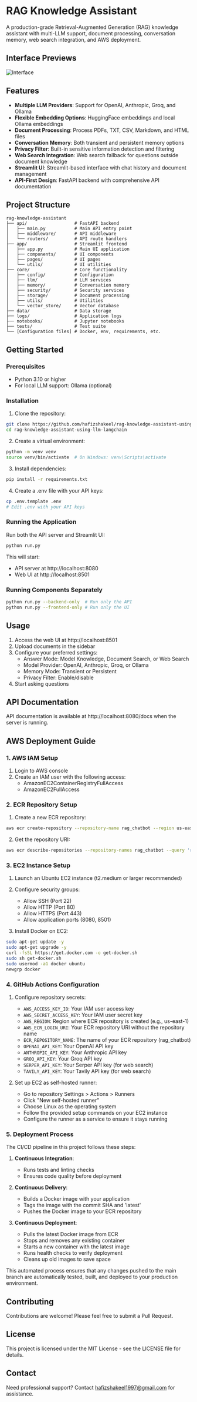 # RAG Knowledge Assistant

A production-grade Retrieval-Augmented Generation (RAG) knowledge assistant with multi-LLM support, document processing, conversation memory, web search integration, and AWS deployment.

## Interface Previews

![Interface](front-end.png)

## Features

- **Multiple LLM Providers**: Support for OpenAI, Anthropic, Groq, and Ollama
- **Flexible Embedding Options**: HuggingFace embeddings and local Ollama embeddings
- **Document Processing**: Process PDFs, TXT, CSV, Markdown, and HTML files
- **Conversation Memory**: Both transient and persistent memory options
- **Privacy Filter**: Built-in sensitive information detection and filtering
- **Web Search Integration**: Web search fallback for questions outside document knowledge
- **Streamlit UI**: Streamlit-based interface with chat history and document management
- **API-First Design**: FastAPI backend with comprehensive API documentation

## Project Structure

```
rag-knowledge-assistant
├── api/                  # FastAPI backend
│   ├── main.py           # Main API entry point
│   ├── middleware/       # API middleware
│   └── routers/          # API route handlers
├── app/                  # Streamlit frontend
│   ├── app.py            # Main UI application
│   ├── components/       # UI components
│   ├── pages/            # UI pages
│   └── utils/            # UI utilities
├── core/                 # Core functionality
│   ├── config/           # Configuration
│   ├── llm/              # LLM services
│   ├── memory/           # Conversation memory
│   ├── security/         # Security services
│   ├── storage/          # Document processing
│   ├── utils/            # Utilities
│   └── vector_store/     # Vector database
├── data/                 # Data storage
├── logs/                 # Application logs
├── notebooks/            # Jupyter notebooks
├── tests/                # Test suite
└── [Configuration files] # Docker, env, requirements, etc.
```

## Getting Started

### Prerequisites

- Python 3.10 or higher
- For local LLM support: Ollama (optional)

### Installation

1. Clone the repository:
```bash
git clone https://github.com/hafizshakeel/rag-knowledge-assistant-using-llm-langchain.git
cd rag-knowledge-assistant-using-llm-langchain
```

2. Create a virtual environment:
```bash
python -m venv venv
source venv/bin/activate  # On Windows: venv\Scripts\activate
```

3. Install dependencies:
```bash
pip install -r requirements.txt
```

4. Create a .env file with your API keys:
```bash
cp .env.template .env
# Edit .env with your API keys
```

### Running the Application

Run both the API server and Streamlit UI:

```bash
python run.py
```

This will start:
- API server at http://localhost:8080
- Web UI at http://localhost:8501

### Running Components Separately

```bash
python run.py --backend-only  # Run only the API
python run.py --frontend-only # Run only the UI
```

## Usage

1. Access the web UI at http://localhost:8501
2. Upload documents in the sidebar
3. Configure your preferred settings:
   - Answer Mode: Model Knowledge, Document Search, or Web Search
   - Model Provider: OpenAI, Anthropic, Groq, or Ollama
   - Memory Mode: Transient or Persistent
   - Privacy Filter: Enable/disable
4. Start asking questions

## API Documentation

API documentation is available at http://localhost:8080/docs when the server is running.

## AWS Deployment Guide

### 1. AWS IAM Setup

1. Login to AWS console
2. Create an IAM user with the following access:
   - AmazonEC2ContainerRegistryFullAccess
   - AmazonEC2FullAccess

### 2. ECR Repository Setup

1. Create a new ECR repository:
```bash
aws ecr create-repository --repository-name rag_chatbot --region us-east-1
```
2. Get the repository URI:
```bash
aws ecr describe-repositories --repository-names rag_chatbot --query 'repositories[0].repositoryUri'
```

### 3. EC2 Instance Setup

1. Launch an Ubuntu EC2 instance (t2.medium or larger recommended)
2. Configure security groups:
   - Allow SSH (Port 22)
   - Allow HTTP (Port 80)
   - Allow HTTPS (Port 443)
   - Allow application ports (8080, 8501)

3. Install Docker on EC2:
```bash
sudo apt-get update -y
sudo apt-get upgrade -y
curl -fsSL https://get.docker.com -o get-docker.sh
sudo sh get-docker.sh
sudo usermod -aG docker ubuntu
newgrp docker
```

### 4. GitHub Actions Configuration

1. Configure repository secrets:
   - `AWS_ACCESS_KEY_ID`: Your IAM user access key
   - `AWS_SECRET_ACCESS_KEY`: Your IAM user secret key
   - `AWS_REGION`: Region where ECR repository is created (e.g., us-east-1)
   - `AWS_ECR_LOGIN_URI`: Your ECR repository URI without the repository name
   - `ECR_REPOSITORY_NAME`: The name of your ECR repository (rag_chatbot)
   - `OPENAI_API_KEY`: Your OpenAI API key
   - `ANTHROPIC_API_KEY`: Your Anthropic API key
   - `GROQ_API_KEY`: Your Groq API key
   - `SERPER_API_KEY`: Your Serper API key (for web search)
   - `TAVILY_API_KEY`: Your Tavily API key (for web search)

2. Set up EC2 as self-hosted runner:
   - Go to repository Settings > Actions > Runners
   - Click "New self-hosted runner"
   - Choose Linux as the operating system
   - Follow the provided setup commands on your EC2 instance
   - Configure the runner as a service to ensure it stays running

### 5. Deployment Process

The CI/CD pipeline in this project follows these steps:

1. **Continuous Integration**:
   - Runs tests and linting checks
   - Ensures code quality before deployment

2. **Continuous Delivery**:
   - Builds a Docker image with your application
   - Tags the image with the commit SHA and 'latest'
   - Pushes the Docker image to your ECR repository

3. **Continuous Deployment**:
   - Pulls the latest Docker image from ECR
   - Stops and removes any existing container
   - Starts a new container with the latest image
   - Runs health checks to verify deployment
   - Cleans up old images to save space

This automated process ensures that any changes pushed to the main branch are automatically tested, built, and deployed to your production environment.

## Contributing

Contributions are welcome! Please feel free to submit a Pull Request.

## License

This project is licensed under the MIT License - see the LICENSE file for details.

## Contact

Need professional support? Contact [hafizshakeel1997@gmail.com](mailto:hafizshakeel1997@gmail.com) for assistance.
